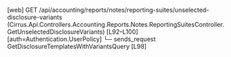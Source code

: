 [web] GET /api/accounting/reports/notes/reporting-suites/unselected-disclosure-variants  (Cirrus.Api.Controllers.Accounting.Reports.Notes.ReportingSuitesController.GetUnselectedDisclosureVariants)  [L92–L100] [auth=Authentication.UserPolicy]
  └─ sends_request GetDisclosureTemplatesWithVariantsQuery [L98]

